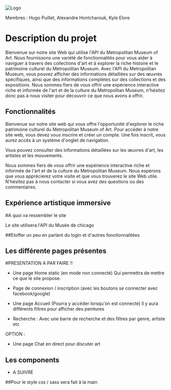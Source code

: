 ![Logo](https://zupimages.net/up/23/07/iane.png)


Membres : Hugo Puillet, Alexandre Hontcharouk, Kyle Elore

# Description du projet

Bienvenue sur notre site Web qui utilise l'API du Metropolitan Museum of Art. Nous fournissons une variété de fonctionnalités pour vous aider à naviguer à travers des collections d'art et à explorer la riche histoire et le patrimoine culturel du Metropolitan Museum. Avec l'API du Metropolitan Museum, vous pouvez afficher des informations détaillées sur des œuvres spécifiques, ainsi que des informations complètes sur des collections et des expositions. Nous sommes fiers de vous offrir une expérience interactive riche et informée de l'art et de la culture du Metropolitan Museum, n'hésitez donc pas à nous visiter pour découvrir ce que nous avons à offrir.

## Fonctionnalités

Bienvenue sur notre site web qui vous offre l'opportunité d'explorer le riche patrimoine culturel du Metropolitan Museum of Art. Pour accéder à notre site web, vous devez vous inscrire et créer un compte. Une fois inscrit, vous aurez accès à un système d'onglet de navigation.

Vous pouvez consulter des informations détaillées sur les œuvres d'art, les artistes et les mouvements.

Nous sommes fiers de vous offrir une expérience interactive riche et informée de l'art et de la culture du Metropolitan Museum. Nous espérons que vous apprécierez votre visite et que vous trouverez le site Web utile. N'hésitez pas à nous contacter si vous avez des questions ou des commentaires.

## Expérience artistique immersive 

#A quoi va ressembler le site

Le site utilisera l'API du Musée de chicago

##Etoffer un peu en parlant du login et d'autres fonctionnalitées 


## Les différente pages présentes

#PRESENTATION A PAR FAIRE !!

- Une page Home static (en mode non connecté)
Qui permettra de mettre ce que le site propose.

- Page de connexion / inscription  (avec les boutons se connecter avec facebook/google)

- Une page Accueil (Pourra y accéder lorsqu'on est connecté)
Il y aura différents filtres pour afficher des peintures

- Recherche : Avec une barre de recherche et des filtres par genre, artiste etc

OPTION : 
- Une page Chat en direct pour discuter art

## Les components

 - A SUIVRE

##Pour le style css / sass sera fait à la main